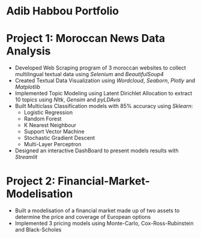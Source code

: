 # Adib Habbou Portfolio

# Project 1: Moroccan News Data Analysis

- Developed Web Scraping program of 3 moroccan websites to collect multilingual textual data using *Selenium* and *BeautifulSoup4*
- Created Textual Data Visualization using *Wordcloud*, *Seaborn*, *Plotly* and *Matplotlib*
- Implemented Topic Modeling using Latent Dirichlet Allocation to extract 10 topics using *Nltk*, *Gensim* and *pyLDAvis*
- Built Multiclass Classification models with 85% accuracy using *Sklearn*:
  - Logistic Regression
  - Random Forest
  - K Nearest Neighbour
  - Support Vector Machine
  - Stochastic Gradient Descent
  - Multi-Layer Perceptron
- Designed an interactive DashBoard to present models results with *Streamlit*

# Project 2: Financial-Market-Modelisation

- Built a modelisation of a financial market made up of two assets to determine the price and coverage of European options
- Implemented 3 pricing models using Monte-Carlo, Cox-Ross-Rubinstein and Black-Scholes
